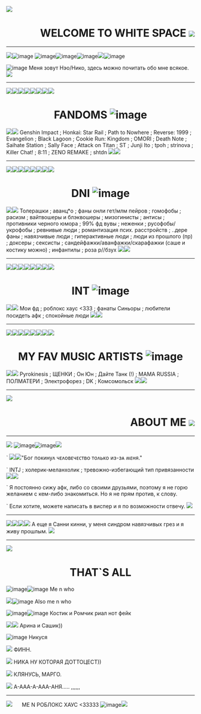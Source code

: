 ![](https://static.wikia.nocookie.net/omori/images/2/28/%D0%91%D0%B5%D0%BB%D0%BE%D0%B5_%D0%BF%D1%80%D0%BE%D1%81%D1%82%D1%80%D0%B0%D0%BD%D1%81%D1%82%D0%B2%D0%BE_%D0%B2%D0%B2%D0%B5%D0%B4%D0%B5%D0%BD%D0%B8%D0%B5.gif/revision/latest?cb=20210715140827&path-prefix=ru)

# <div align="right"> WELCOME TO WHITE SPACE ![](https://64.media.tumblr.com/b640e4dd4f314e56e07fd88d62d895d6/7b67f39d57298f21-bf/s100x200/113f0c8bb4936d37bffa98be37bd412c9794268e.gifv)![]()

---------------

![](https://64.media.tumblr.com/157dba720c67d3bff8cf9099fee0b065/bc7072224b03f529-a5/s75x75_c1/8f26403f45a1c7f59acfeaed76d6f3fcdbfe054d.gifv)![image](https://github.com/user-attachments/assets/5e374506-a7ce-415c-9f0e-c30dfb72ae86)
![image](https://github.com/user-attachments/assets/336c5de2-fe7b-43f5-ab9d-34faa627e28a)![image](https://github.com/user-attachments/assets/cec7e33e-a90e-469d-b993-51fb1bffbea8)![image](https://github.com/user-attachments/assets/177e5ac4-b9ba-45bf-b5f7-0f38931f0375)![](https://64.media.tumblr.com/abb10af1df427b2cc8a5914829b0a1c0/00fb8ddee1cc3f2b-a3/s75x75_c1/e83f2d16da79aab0280539d3a6cd135399c3b6f9.gifv)![image](https://github.com/user-attachments/assets/d4b97b94-3a7b-4a85-8ab7-4dd4d8f8600c)





![image](https://github.com/user-attachments/assets/f11387e6-934d-4327-b295-fe9c4b900e2c)
Меня зовут Нэо/Нико, здесь можно почитать обо мне всякое. ![](https://static.wikia.nocookie.net/omori/images/4/4b/Sunny_Hospital_Gown.gif/revision/latest?cb=20210801113343&path-prefix=ru)

---------------

![](https://static.wikia.nocookie.net/omori/images/b/b5/%D0%9E%D0%9C%D0%9E%D0%A0%D0%98_%D0%9D%D0%95%D0%99%D0%A2%D0%90%D0%9B%D0%AC%D0%9D%D0%AB%D0%99.gif/revision/latest?cb=20210715065402&path-prefix=ru)![](https://static.wikia.nocookie.net/omori/images/b/b5/%D0%9E%D0%9C%D0%9E%D0%A0%D0%98_%D0%9D%D0%95%D0%99%D0%A2%D0%90%D0%9B%D0%AC%D0%9D%D0%AB%D0%99.gif/revision/latest?cb=20210715065402&path-prefix=ru)![](https://static.wikia.nocookie.net/omori/images/b/b5/%D0%9E%D0%9C%D0%9E%D0%A0%D0%98_%D0%9D%D0%95%D0%99%D0%A2%D0%90%D0%9B%D0%AC%D0%9D%D0%AB%D0%99.gif/revision/latest?cb=20210715065402&path-prefix=ru)![](https://static.wikia.nocookie.net/omori/images/b/b5/%D0%9E%D0%9C%D0%9E%D0%A0%D0%98_%D0%9D%D0%95%D0%99%D0%A2%D0%90%D0%9B%D0%AC%D0%9D%D0%AB%D0%99.gif/revision/latest?cb=20210715065402&path-prefix=ru)![](https://static.wikia.nocookie.net/omori/images/b/b5/%D0%9E%D0%9C%D0%9E%D0%A0%D0%98_%D0%9D%D0%95%D0%99%D0%A2%D0%90%D0%9B%D0%AC%D0%9D%D0%AB%D0%99.gif/revision/latest?cb=20210715065402&path-prefix=ru)![](https://static.wikia.nocookie.net/omori/images/b/b5/%D0%9E%D0%9C%D0%9E%D0%A0%D0%98_%D0%9D%D0%95%D0%99%D0%A2%D0%90%D0%9B%D0%AC%D0%9D%D0%AB%D0%99.gif/revision/latest?cb=20210715065402&path-prefix=ru)![](https://static.wikia.nocookie.net/omori/images/b/b5/%D0%9E%D0%9C%D0%9E%D0%A0%D0%98_%D0%9D%D0%95%D0%99%D0%A2%D0%90%D0%9B%D0%AC%D0%9D%D0%AB%D0%99.gif/revision/latest?cb=20210715065402&path-prefix=ru)![](https://static.wikia.nocookie.net/omori/images/b/b5/%D0%9E%D0%9C%D0%9E%D0%A0%D0%98_%D0%9D%D0%95%D0%99%D0%A2%D0%90%D0%9B%D0%AC%D0%9D%D0%AB%D0%99.gif/revision/latest?cb=20210715065402&path-prefix=ru)


# <div align="center"> FANDOMS ![image](https://github.com/user-attachments/assets/8a8ac0fd-5ccd-4776-9a21-768cc200eceb)


![](https://wilardo.crd.co/assets/images/gallery27/7cba8c82.gif?v=736fa498)![](https://wilardo.crd.co/assets/images/gallery27/7cba8c82.gif?v=736fa498) Genshin Impact ; Honkai: Star Rail ; Path to Nowhere ; Reverse: 1999 ; Evangelion ; Black Lagoon ; Cookie Run: Kingdom ; OMORI ; Death Note ; Saihate Station ; Sally Face ; Attack on Titan ; ST ; Junji Ito ; tpoh ; strinova ; Killer Chat! ; 8:11 ; ZENO REMAKE ; shtdn ![](https://wilardo.crd.co/assets/images/gallery27/7cba8c82.gif?v=736fa498)![](https://wilardo.crd.co/assets/images/gallery27/7cba8c82.gif?v=736fa498)

---------------

![](https://static.wikia.nocookie.net/omori/images/e/ec/%D0%9E%D0%9C%D0%9E%D0%A0%D0%98_%D0%98%D0%A1%D0%9F%D0%A3%D0%93%D0%90%D0%9D%D0%9D%D0%AB%D0%99_%28%D0%9D%D0%95%D0%98%D0%A1%D0%9F%D0%9E%D0%9B%D0%AC%D0%97%D0%9E%D0%92%D0%90%D0%9D%D0%9D%D0%9E%29.gif/revision/latest?cb=20210727052319&path-prefix=ru)![](https://static.wikia.nocookie.net/omori/images/e/ec/%D0%9E%D0%9C%D0%9E%D0%A0%D0%98_%D0%98%D0%A1%D0%9F%D0%A3%D0%93%D0%90%D0%9D%D0%9D%D0%AB%D0%99_%28%D0%9D%D0%95%D0%98%D0%A1%D0%9F%D0%9E%D0%9B%D0%AC%D0%97%D0%9E%D0%92%D0%90%D0%9D%D0%9D%D0%9E%29.gif/revision/latest?cb=20210727052319&path-prefix=ru)![](https://static.wikia.nocookie.net/omori/images/e/ec/%D0%9E%D0%9C%D0%9E%D0%A0%D0%98_%D0%98%D0%A1%D0%9F%D0%A3%D0%93%D0%90%D0%9D%D0%9D%D0%AB%D0%99_%28%D0%9D%D0%95%D0%98%D0%A1%D0%9F%D0%9E%D0%9B%D0%AC%D0%97%D0%9E%D0%92%D0%90%D0%9D%D0%9D%D0%9E%29.gif/revision/latest?cb=20210727052319&path-prefix=ru)![](https://static.wikia.nocookie.net/omori/images/e/ec/%D0%9E%D0%9C%D0%9E%D0%A0%D0%98_%D0%98%D0%A1%D0%9F%D0%A3%D0%93%D0%90%D0%9D%D0%9D%D0%AB%D0%99_%28%D0%9D%D0%95%D0%98%D0%A1%D0%9F%D0%9E%D0%9B%D0%AC%D0%97%D0%9E%D0%92%D0%90%D0%9D%D0%9D%D0%9E%29.gif/revision/latest?cb=20210727052319&path-prefix=ru)![](https://static.wikia.nocookie.net/omori/images/e/ec/%D0%9E%D0%9C%D0%9E%D0%A0%D0%98_%D0%98%D0%A1%D0%9F%D0%A3%D0%93%D0%90%D0%9D%D0%9D%D0%AB%D0%99_%28%D0%9D%D0%95%D0%98%D0%A1%D0%9F%D0%9E%D0%9B%D0%AC%D0%97%D0%9E%D0%92%D0%90%D0%9D%D0%9D%D0%9E%29.gif/revision/latest?cb=20210727052319&path-prefix=ru)![](https://static.wikia.nocookie.net/omori/images/e/ec/%D0%9E%D0%9C%D0%9E%D0%A0%D0%98_%D0%98%D0%A1%D0%9F%D0%A3%D0%93%D0%90%D0%9D%D0%9D%D0%AB%D0%99_%28%D0%9D%D0%95%D0%98%D0%A1%D0%9F%D0%9E%D0%9B%D0%AC%D0%97%D0%9E%D0%92%D0%90%D0%9D%D0%9D%D0%9E%29.gif/revision/latest?cb=20210727052319&path-prefix=ru)![](https://static.wikia.nocookie.net/omori/images/e/ec/%D0%9E%D0%9C%D0%9E%D0%A0%D0%98_%D0%98%D0%A1%D0%9F%D0%A3%D0%93%D0%90%D0%9D%D0%9D%D0%AB%D0%99_%28%D0%9D%D0%95%D0%98%D0%A1%D0%9F%D0%9E%D0%9B%D0%AC%D0%97%D0%9E%D0%92%D0%90%D0%9D%D0%9D%D0%9E%29.gif/revision/latest?cb=20210727052319&path-prefix=ru)![](https://static.wikia.nocookie.net/omori/images/e/ec/%D0%9E%D0%9C%D0%9E%D0%A0%D0%98_%D0%98%D0%A1%D0%9F%D0%A3%D0%93%D0%90%D0%9D%D0%9D%D0%AB%D0%99_%28%D0%9D%D0%95%D0%98%D0%A1%D0%9F%D0%9E%D0%9B%D0%AC%D0%97%D0%9E%D0%92%D0%90%D0%9D%D0%9D%D0%9E%29.gif/revision/latest?cb=20210727052319&path-prefix=ru)

# <div align="center"> DNI ![image](https://github.com/user-attachments/assets/f8afdb44-84db-46d9-bbc2-a42e9df8edba)

![](https://wilardo.crd.co/assets/images/gallery27/11e87bfe.gif?v=736fa498)![](https://wilardo.crd.co/assets/images/gallery27/11e87bfe.gif?v=736fa498) Толерашки ; аванц*о ; фаны онли гет/млм пейров ; гомофобы ; расизм ; вайтвошеры и блэквошеры ; мизогинисты ; антисы ; противники черного юмора ; 99% фд вувы ; неженки ; русофобы/укрофобы ; ревнивые люди ; романтизация псих. расстройств ; ..дере фаны ; навязчивые люди ; гиперактивные люди ; люди из прошлого (пр) ; доксеры ; сексисты ; сандейфажки/аванфажки/скарафажки (саше и костику можно) ; инфантилы ; роза р//бзух ![](https://wilardo.crd.co/assets/images/gallery27/11e87bfe.gif?v=736fa498)![](https://wilardo.crd.co/assets/images/gallery27/11e87bfe.gif?v=736fa498)

---------------

![](https://static.wikia.nocookie.net/omori/images/e/eb/%D0%9E%D0%9C%D0%9E%D0%A0%D0%98%D0%9F%D0%9E%D0%91%D0%95%D0%94%D0%90.gif/revision/latest?cb=20210727051456&path-prefix=ru)![](https://static.wikia.nocookie.net/omori/images/e/eb/%D0%9E%D0%9C%D0%9E%D0%A0%D0%98%D0%9F%D0%9E%D0%91%D0%95%D0%94%D0%90.gif/revision/latest?cb=20210727051456&path-prefix=ru)![](https://static.wikia.nocookie.net/omori/images/e/eb/%D0%9E%D0%9C%D0%9E%D0%A0%D0%98%D0%9F%D0%9E%D0%91%D0%95%D0%94%D0%90.gif/revision/latest?cb=20210727051456&path-prefix=ru)![](https://static.wikia.nocookie.net/omori/images/e/eb/%D0%9E%D0%9C%D0%9E%D0%A0%D0%98%D0%9F%D0%9E%D0%91%D0%95%D0%94%D0%90.gif/revision/latest?cb=20210727051456&path-prefix=ru)![](https://static.wikia.nocookie.net/omori/images/e/eb/%D0%9E%D0%9C%D0%9E%D0%A0%D0%98%D0%9F%D0%9E%D0%91%D0%95%D0%94%D0%90.gif/revision/latest?cb=20210727051456&path-prefix=ru)![](https://static.wikia.nocookie.net/omori/images/e/eb/%D0%9E%D0%9C%D0%9E%D0%A0%D0%98%D0%9F%D0%9E%D0%91%D0%95%D0%94%D0%90.gif/revision/latest?cb=20210727051456&path-prefix=ru)![](https://static.wikia.nocookie.net/omori/images/e/eb/%D0%9E%D0%9C%D0%9E%D0%A0%D0%98%D0%9F%D0%9E%D0%91%D0%95%D0%94%D0%90.gif/revision/latest?cb=20210727051456&path-prefix=ru)![](https://static.wikia.nocookie.net/omori/images/e/eb/%D0%9E%D0%9C%D0%9E%D0%A0%D0%98%D0%9F%D0%9E%D0%91%D0%95%D0%94%D0%90.gif/revision/latest?cb=20210727051456&path-prefix=ru)

# <div align="center">  INT ![image](https://github.com/user-attachments/assets/7fefaafb-c93a-4c8e-975e-7e15b7cfd70a)

![](https://wilardo.crd.co/assets/images/gallery04/df7946a8.gif?v=736fa498)![](https://wilardo.crd.co/assets/images/gallery04/df7946a8.gif?v=736fa498) Мои фд ; роблокс хаус <333 ; фанаты Синьоры ; любители посидеть афк ; спокойные люди ![](https://wilardo.crd.co/assets/images/gallery04/df7946a8.gif?v=736fa498)![](https://wilardo.crd.co/assets/images/gallery04/df7946a8.gif?v=736fa498)

---------------

![](https://static.wikia.nocookie.net/omori/images/b/b6/%D0%9E%D0%9C%D0%9E%D0%A0%D0%98_%D0%9F%D0%9E%D0%91%D0%95%D0%96%D0%94%D0%95%D0%9D%D0%9D%D0%AB%D0%99.gif/revision/latest?cb=20210727050026&path-prefix=ru)![](https://static.wikia.nocookie.net/omori/images/b/b6/%D0%9E%D0%9C%D0%9E%D0%A0%D0%98_%D0%9F%D0%9E%D0%91%D0%95%D0%96%D0%94%D0%95%D0%9D%D0%9D%D0%AB%D0%99.gif/revision/latest?cb=20210727050026&path-prefix=ru)![](https://static.wikia.nocookie.net/omori/images/b/b6/%D0%9E%D0%9C%D0%9E%D0%A0%D0%98_%D0%9F%D0%9E%D0%91%D0%95%D0%96%D0%94%D0%95%D0%9D%D0%9D%D0%AB%D0%99.gif/revision/latest?cb=20210727050026&path-prefix=ru)![](https://static.wikia.nocookie.net/omori/images/b/b6/%D0%9E%D0%9C%D0%9E%D0%A0%D0%98_%D0%9F%D0%9E%D0%91%D0%95%D0%96%D0%94%D0%95%D0%9D%D0%9D%D0%AB%D0%99.gif/revision/latest?cb=20210727050026&path-prefix=ru)![](https://static.wikia.nocookie.net/omori/images/b/b6/%D0%9E%D0%9C%D0%9E%D0%A0%D0%98_%D0%9F%D0%9E%D0%91%D0%95%D0%96%D0%94%D0%95%D0%9D%D0%9D%D0%AB%D0%99.gif/revision/latest?cb=20210727050026&path-prefix=ru)![](https://static.wikia.nocookie.net/omori/images/b/b6/%D0%9E%D0%9C%D0%9E%D0%A0%D0%98_%D0%9F%D0%9E%D0%91%D0%95%D0%96%D0%94%D0%95%D0%9D%D0%9D%D0%AB%D0%99.gif/revision/latest?cb=20210727050026&path-prefix=ru)![](https://static.wikia.nocookie.net/omori/images/b/b6/%D0%9E%D0%9C%D0%9E%D0%A0%D0%98_%D0%9F%D0%9E%D0%91%D0%95%D0%96%D0%94%D0%95%D0%9D%D0%9D%D0%AB%D0%99.gif/revision/latest?cb=20210727050026&path-prefix=ru)![](https://static.wikia.nocookie.net/omori/images/b/b6/%D0%9E%D0%9C%D0%9E%D0%A0%D0%98_%D0%9F%D0%9E%D0%91%D0%95%D0%96%D0%94%D0%95%D0%9D%D0%9D%D0%AB%D0%99.gif/revision/latest?cb=20210727050026&path-prefix=ru)

# <div align="center"> MY FAV MUSIC ARTISTS ![image](https://github.com/user-attachments/assets/3ec0639a-15b6-4984-bf92-6b1de52700b2)

![](https://64.media.tumblr.com/7aaced61566fa93f0843d56968f18416/7b67f39d57298f21-7e/s75x75_c1/16554cf299170c6f1492d7a790f0a3a0e3736ed4.gifv)![](https://64.media.tumblr.com/7aaced61566fa93f0843d56968f18416/7b67f39d57298f21-7e/s75x75_c1/16554cf299170c6f1492d7a790f0a3a0e3736ed4.gifv) Pyrokinesis ; ЩЕНКИ ; Он Юн ; Дайте Танк (!) ; MAMA RUSSIA ; ПОЛМАТЕРИ ; Электрофорез ; DK ; Комсомольск ![](https://64.media.tumblr.com/7aaced61566fa93f0843d56968f18416/7b67f39d57298f21-7e/s75x75_c1/16554cf299170c6f1492d7a790f0a3a0e3736ed4.gifv)![](https://64.media.tumblr.com/7aaced61566fa93f0843d56968f18416/7b67f39d57298f21-7e/s75x75_c1/16554cf299170c6f1492d7a790f0a3a0e3736ed4.gifv)

---------------

![](https://static.wikia.nocookie.net/omori/images/a/a8/%D0%9E%D0%BC%D0%BE%D1%80%D0%B8_%D0%BF%D0%BE%D0%B1%D0%B5%D0%B6%D0%B4%D0%B5%D0%BD.gif/revision/latest?cb=20210715143743&path-prefix=ru)

# <div align="right"> ABOUT ME ![](https://static.wikia.nocookie.net/omori/images/b/bf/Omori_%D0%A1%D0%BA%D1%80%D0%B8%D0%BF%D0%BA%D0%B0.gif/revision/latest?cb=20220405020425&path-prefix=ru)

---------------


![](https://static.wikia.nocookie.net/omori/images/1/11/%D0%9E%D0%9C%D0%9E%D0%A0%D0%98%D0%9F%D0%9E%D0%94%D0%94%D0%90%D0%92%D0%90%D0%A2%D0%AC%D0%A1%D0%AF.gif/revision/latest?cb=20210727051448&path-prefix=ru) ![image](https://github.com/user-attachments/assets/f5256184-a2c0-49f1-92be-04e69e0b9769)![image](https://github.com/user-attachments/assets/70430626-bd37-448b-bbda-0685b6483e70)![](https://64.media.tumblr.com/a37adbbad830d4d628632ec92129d62f/b36eaec0d8e2248b-cf/s100x200/debcf22d1d8295697c475e844180ffb17fce74d0.gifv)


` ![](https://64.media.tumblr.com/4fb277e57f18dceab0ba126547f18fe0/6e5fa368d1601533-d8/s75x75_c1/b40712318def1c5ab8010517be532568f680496e.gifv)![](https://64.media.tumblr.com/7aaa02c0fed572a282e61d60d07d9656/6e5fa368d1601533-8d/s75x75_c1/9ebad4f5985900e415e84c95607394086165bc9e.gifv)"Бᴏᴦ ᴨᴏᴋинуᴧ чᴇᴧᴏʙᴇчᴇᴄᴛʙᴏ ᴛᴏᴧьᴋᴏ иɜ-ɜᴀ ʍᴇня."


` INTJ ; холерик-меланхолик ; тревожно-избегающий тип привязанности ![](https://camo.githubusercontent.com/07d25d34292481174a37594eff653dd4a46532c32ec1cb1aad7a5826a6857afd/68747470733a2f2f36342e6d656469612e74756d626c722e636f6d2f38303339383763666434633466303635653762636639656461626636643138392f313733393063316331396363366332392d37362f7337357837355f63312f613937613339663433323866383835366462383031633465316139333935313165313565306639382e67696676)![](https://camo.githubusercontent.com/8addfabdecf9ba47c8eee5cdf93a8401ba5cf61cc7b1729182bf65bd6d736dcf/68747470733a2f2f36342e6d656469612e74756d626c722e636f6d2f64386232333337316433373761633166613061363032396636386539343334322f633938353332376663623034653236382d32622f7337357837355f63312f613836633533643063393366393037396439666331356233316230626539326465323361396337612e67696676)


` Я постоянно сижу афк, либо со своими друзьями, поэтому я не горю желанием с кем-либо знакомиться. Но я не прям против, к слову. 

` Если хотите, можете написать в виспер и я по возможности отвечу. ![](https://static.wikia.nocookie.net/rusomori/images/9/92/Sunny_Stab_%28Day%29.gif/revision/latest?cb=20220703114938&path-prefix=ru)


---------------


![](https://64.media.tumblr.com/4366f63397aa3ce1d1738ceb7c01da66/6e5fa368d1601533-98/s75x75_c1/7d9ee0f1b9fa68264b3d566dfbb754b4547f1899.gifv)![](https://64.media.tumblr.com/f8e566e3c3aba6ba6a9786be688c025c/6e5fa368d1601533-bd/s75x75_c1/d32d85d1c747e859dcc4a237d0e895e3a58acc24.gifv)![](https://wilardo.crd.co/assets/images/gallery18/ed9f5261.gif?v=736fa498)![](https://64.media.tumblr.com/697b01b8d47a42477c97274a4fdfa568/c9f852cbea274fe6-53/s75x75_c1/6834c59879f2d284ad7170302a3221ad30989a3b.gifv) А еще я Санни кинни, у меня синдром навязчивых грез и я живу прошлым. ![](https://64.media.tumblr.com/4c85abd370dd95f79ae466873051bdfc/4a0dcd3f71770a8f-5e/s75x75_c1/7492e8fc9318c863e50fbad86c32d12169baf188.gifv)


---------------


![](https://static.wikia.nocookie.net/rusomori/images/4/4b/OMORI_playing_piano.gif/revision/latest?cb=20220627152823&path-prefix=ru) 


# <div align="center"> THAT`S ALL


![image](https://github.com/user-attachments/assets/82617489-f38b-41cf-a3e8-ac7989355400)![image](https://github.com/user-attachments/assets/02f9f4ab-e99b-4829-8ece-690db06ea827) Me n who




![](https://static.wikia.nocookie.net/rusomori/images/c/c0/SunnyStressedRed.gif/revision/latest?cb=20220703113449&path-prefix=ru)![image](https://github.com/user-attachments/assets/6a6dd395-e6f0-4868-9038-bbae3c9dca3b) Also me n who



![image](https://github.com/user-attachments/assets/479943fe-bf5f-4330-a84b-3ad8c94742fb)![image](https://github.com/user-attachments/assets/7e90e1b0-99b9-4fe9-913a-ecc4e4413085) Костик и Ромчик риал нот фейк



![](https://static.wikia.nocookie.net/omori/images/7/79/%D0%9C%D0%B0%D1%80%D0%B8_%D0%9C%D0%93_%D0%B1%D0%B5%D0%B3.gif/revision/latest?cb=20210715072724&path-prefix=ru)![](https://static.wikia.nocookie.net/omori/images/7/7e/%D0%93%D0%95%D0%A0%D0%9E%D0%99_%D0%9C%D0%93_%D1%85%D0%BE%D0%B4%D1%8C%D0%B1%D0%B0.gif/revision/latest?cb=20210715094209&path-prefix=ru) Арина и Сашик))



![image](https://github.com/user-attachments/assets/3561e493-7998-4d82-bdb9-b4d6e1816a4e) Никуся


![](https://static.wikia.nocookie.net/omori/images/8/87/KelWalkDW.gif/revision/latest?cb=20210807174905&path-prefix=ru) ФИНН.


![](https://static.wikia.nocookie.net/omori/images/4/44/KIMWALK.gif/revision/latest?cb=20250304172548&path-prefix=ru) НИКА НУ КОТОРАЯ ДОТТОЦЕСТ))


![](https://static.wikia.nocookie.net/omori/images/e/e7/Pluto_Walk.gif/revision/latest/scale-to-width-down/60?cb=20250326172553&path-prefix=ru) КЛЯНУСЬ, МАРГО.


![](https://static.wikia.nocookie.net/omori/images/2/2f/Berly_Headbutt_Sprite.gif/revision/latest?cb=20220814063121) А-ААА-А-ААА-АНЯ..... ,,,,,,


---------------


![](https://static.wikia.nocookie.net/omori/images/7/74/%D0%93%D1%80%D1%83%D0%BF%D0%BF%D0%BE%D0%B2%D1%8B%D0%B5_%D0%9E%D0%B1%D1%8C%D1%8F%D1%82%D0%B8%D1%8F_%D0%9C%D0%93.gif/revision/latest?cb=20210715134908&path-prefix=ru)ㅤㅤME N РОБЛОКС ХАУС <33333 ![image](https://github.com/user-attachments/assets/9029ed7b-7c30-4cb7-b15d-4a42b5c7db71)![](https://64.media.tumblr.com/b67c23fde29ebbc0cafd10d5655763b2/6e5fa368d1601533-e6/s75x75_c1/da9175990e0cd62c79869921ea51632cf4529d1a.gifv)


